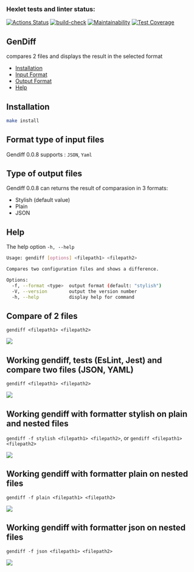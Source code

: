 ### Hexlet tests and linter status:
[![Actions Status](https://github.com/rizhik356/frontend-project-46/workflows/hexlet-check/badge.svg)](https://github.com/rizhik356/frontend-project-46/actions)
[![build-check](https://github.com/rizhik356/frontend-project-46/actions/workflows/build-check.yml/badge.svg)](https://github.com/rizhik356/frontend-project-46/actions/workflows/build-check.yml)
[![Maintainability](https://api.codeclimate.com/v1/badges/ce2983a489336d5b529d/maintainability)](https://codeclimate.com/github/rizhik356/frontend-project-46/maintainability)
[![Test Coverage](https://api.codeclimate.com/v1/badges/ce2983a489336d5b529d/test_coverage)](https://codeclimate.com/github/rizhik356/frontend-project-46/test_coverage)

## GenDiff

compares 2 files and displays the result in the selected format

* [Installation](#Install)
* [Input Format](#Input)
* [Output Format](#Output)
* [Help](#Help)

## Installation <a name="Install">
```bash
make install
```

## Format type of input files <a name="Input">

Gendiff 0.0.8 supports : ```JSON```, ```Yaml```

## Type of output files <a name="Output">

Gendiff 0.0.8 can returns the result of comparasion in 3 formats:
* Stylish (default value)
* Plain
* JSON 

## Help <a name="Help">
The help option ```-h, --help```
```bash
Usage: gendiff [options] <filepath1> <filepath2>

Compares two configuration files and shows a difference.

Options:
  -f, --format <type>  output format (default: "stylish")
  -V, --version        output the version number
  -h, --help           display help for command
```

## Compare of 2 files
```gendiff <filepath1> <filepath2>```

<a href="https://asciinema.org/a/XN1HuOLURnTVFSxow0wmZgcm3" target="_blank"><img src="https://asciinema.org/a/XN1HuOLURnTVFSxow0wmZgcm3.svg" /></a>

## Working gendiff, tests (EsLint, Jest) and compare two files (JSON, YAML)
```gendiff <filepath1> <filepath2>```

<a href="https://asciinema.org/a/5nR18rI4zC7ek2DslhjxmgTwJ" target="_blank"><img src="https://asciinema.org/a/5nR18rI4zC7ek2DslhjxmgTwJ.svg" /></a>

## Working gendiff with formatter stylish on plain and nested files
```gendiff -f stylish <filepath1> <filepath2>```, or ```gendiff <filepath1> <filepath2>```


<a href="https://asciinema.org/a/JuRCXT2CUISnS1G0Qh8SPam8B" target="_blank"><img src="https://asciinema.org/a/JuRCXT2CUISnS1G0Qh8SPam8B.svg" /></a>

## Working gendiff with formatter plain on nested files
```gendiff -f plain <filepath1> <filepath2>```


<a href="https://asciinema.org/a/XKLnaAmRyDMhNaXpUJOz1x0OE" target="_blank"><img src="https://asciinema.org/a/XKLnaAmRyDMhNaXpUJOz1x0OE.svg" /></a>

## Working gendiff with formatter json on nested files
```gendiff -f json <filepath1> <filepath2>```


<a href="https://asciinema.org/a/ZM5WtvcmSykeN40QyYxS2XXW4" target="_blank"><img src="https://asciinema.org/a/ZM5WtvcmSykeN40QyYxS2XXW4.svg" /></a>
